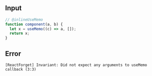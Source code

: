 
## Input

```javascript
// @inlineUseMemo
function component(a, b) {
  let x = useMemo((c) => a, []);
  return x;
}

```


## Error

```
[ReactForget] Invariant: Did not expect any arguments to useMemo callback (3:3)
```
          
      